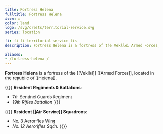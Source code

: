 ```yaml
---
title: Fortress Helena
fulltitle: Fortress Helena
icon: ⚔️
color: land
logo: /svg/crests/territorial-service.svg
series: location

fi: fi fi-territorial-service fis
description: Fortress Helena is a fortress of the Vekllei Armed Forces, located in the republic of Helena.

aliases:
- /fortress-helena /
---
```

**Fortress Helena** is a fortress of the [[Vekllei]] [[Armed Forces]], located in the republic of [[Helena]].

{{<note table>}}
**Resident Regiments & Battalions**:

* 7th Sentinel Guards Regiment
* *19th Rifles Battalion*
{{</note>}}

{{<note table>}}
**Resident [[Air Service]] Squadrons**:

* No. 3 Aerorifles Wing
* *No. 12 Aerorifles Sqdn.*
{{</note>}}